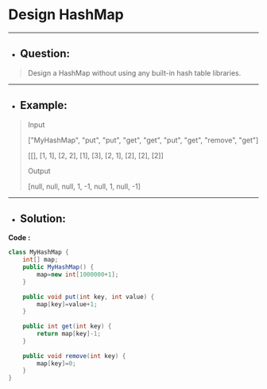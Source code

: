 # Design HashMap
---
- ## Question:
> Design a HashMap without using any built-in hash table libraries.
---
- ## Example:
> Input
> 
>["MyHashMap", "put", "put", "get", "get", "put", "get", "remove", "get"]
>
> [[], [1, 1], [2, 2], [1], [3], [2, 1], [2], [2], [2]]
> 
> Output
> 
> [null, null, null, 1, -1, null, 1, null, -1]
---
- ## Solution:
**Code :**
```java
class MyHashMap {
    int[] map;
    public MyHashMap() {
        map=new int[1000000+1];
    }
    
    public void put(int key, int value) {
        map[key]=value+1;
    }
    
    public int get(int key) {
        return map[key]-1;
    }
    
    public void remove(int key) {
        map[key]=0;
    }
}
